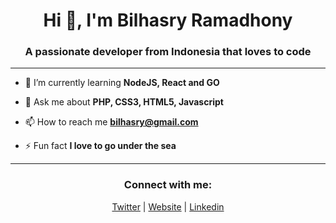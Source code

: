 <h1 align="center">Hi 👋, I'm Bilhasry Ramadhony</h1>
<h3 align="center">A passionate developer from Indonesia that loves to code</h3>

---

- 🌱 I’m currently learning **NodeJS, React and GO**

- 💬 Ask me about **PHP, CSS3, HTML5, Javascript**

- 📫 How to reach me **bilhasry@gmail.com**

- ⚡ Fun fact **I love to go under the sea**
---
<h3 align="center">Connect with me:</h3>
<p align="center">
<a href="https://twitter.com/indo.kid" target="blank">Twitter</a> | 
<a href="https://indokid.my.id" target="blank">Website</a> |
<a href="https://linkedin.com/in/bilhasry" target="blank">Linkedin</a>
</p>
